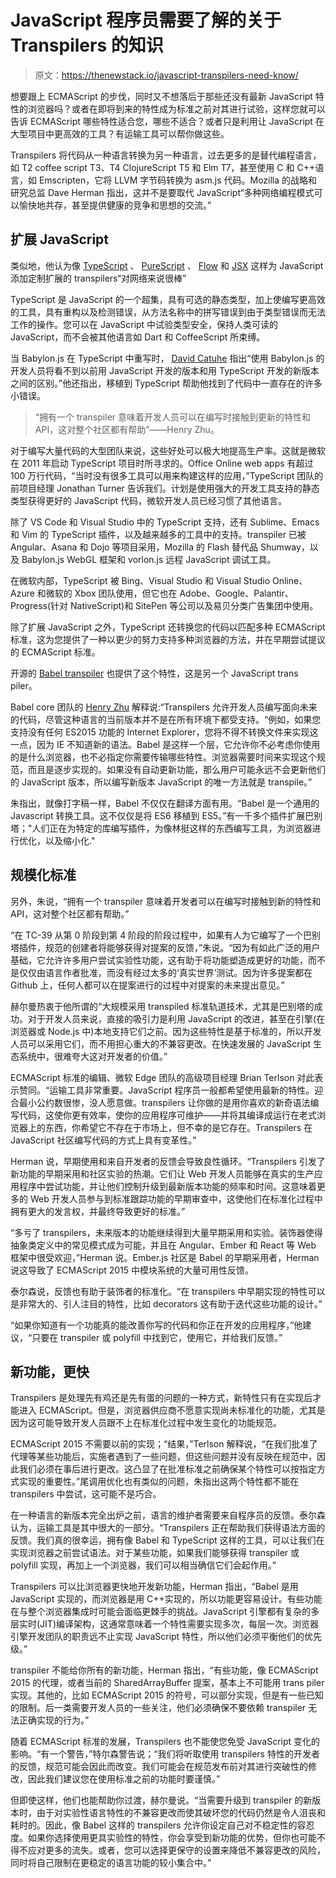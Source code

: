 # JavaScript 程序员需要了解的关于 Transpilers 的知识

> 原文：<https://thenewstack.io/javascript-transpilers-need-know/>

想要跟上 ECMAScript 的步伐，同时又不想落后于那些还没有最新 JavaScript 特性的浏览器吗？或者在即将到来的特性成为标准之前对其进行试验，这样您就可以告诉 ECMAScript 哪些特性适合您，哪些不适合？或者只是利用让 JavaScript 在大型项目中更高效的工具？有运输工具可以帮你做这些。

Transpilers 将代码从一种语言转换为另一种语言，过去更多的是替代编程语言，如 T2 coffee script T3、T4 ClojureScript T5 和 Elm T7，甚至使用 C 和 C++语言，如 Emscripten，它将 LLVM 字节码转换为 asm.js 代码。Mozilla 的战略和研究总监 Dave Herman 指出，这并不是要取代 JavaScript“多种网络编程模式可以愉快地共存，甚至提供健康的竞争和思想的交流。”

## 扩展 JavaScript

类似地，他认为像 [TypeScript](https://www.typescriptlang.org/) 、 [PureScript](http://www.purescript.org/) 、 [Flow](http://flowtype.org/) 和 [JSX](https://facebook.github.io/jsx/) 这样为 JavaScript 添加定制扩展的 transpilers“对网络来说很棒”

TypeScript 是 JavaScript 的一个超集，具有可选的静态类型，加上使编写更高效的工具，具有重构以及检测错误，从方法名称中的拼写错误到由于类型错误而无法工作的操作。您可以在 JavaScript 中试验类型安全，保持人类可读的 JavaScript，而不会被其他语言如 Dart 和 CoffeeScript 所束缚。

当 Babylon.js 在 TypeScript 中重写时， [David Catuhe](http://blogs.msdn.com/b/eternalcoding/archive/2014/04/28/why-we-decided-to-move-from-plain-javascript-to-typescript-for-babylon-js.aspx) 指出“使用 Babylon.js 的开发人员将看不到以前用 JavaScript 开发的版本和用 TypeScript 开发的新版本之间的区别。”他还指出，移植到 TypeScript 帮助他找到了代码中一直存在的许多小错误。

> “拥有一个 transpiler 意味着开发人员可以在编写时接触到更新的特性和 API，这对整个社区都有帮助”——Henry Zhu。

对于编写大量代码的大型团队来说，这些好处可以极大地提高生产率。这就是微软在 2011 年启动 TypeScript 项目时所寻求的。Office Online web apps 有超过 100 万行代码，“当时没有很多工具可以用来构建这样的应用，”TypeScript 团队的前项目经理 Jonathan Turner 告诉我们。计划是使用强大的开发工具支持的静态类型获得更好的 JavaScript 代码，微软开发人员已经习惯了其他语言。

除了 VS Code 和 Visual Studio 中的 TypeScript 支持，还有 Sublime、Emacs 和 Vim 的 TypeScript 插件，以及越来越多的工具中的支持。transpiler 已被 Angular、Asana 和 Dojo 等项目采用，Mozilla 的 Flash 替代品 Shumway，以及 Babylon.js WebGL 框架和 vorlon.js 远程 JavaScript 调试工具。

在微软内部，TypeScript 被 Bing、Visual Studio 和 Visual Studio Online、Azure 和微软的 Xbox 团队使用，但它也在 Adobe、Google、Palantir、Progress(针对 NativeScript)和 SitePen 等公司以及易贝分类广告集团中使用。

除了扩展 JavaScript 之外，TypeScript 还转换您的代码以匹配多种 ECMAScript 标准，这为您提供了一种以更少的努力支持多种浏览器的方法，并在早期尝试提议的 ECMAScript 标准。

开源的 [Babel transpiler](https://babeljs.io/) 也提供了这个特性，这是另一个 JavaScript trans piler。

Babel core 团队的 [Henry Zhu](https://github.com/hzoo) 解释说:“Transpilers 允许开发人员编写面向未来的代码，尽管这种语言的当前版本并不是在所有环境下都受支持。“例如，如果您支持没有任何 ES2015 功能的 Internet Explorer，您将不得不转换文件来实现这一点，因为 IE 不知道新的语法。Babel 是这样一个层，它允许你不必考虑你使用的是什么浏览器，也不必指定你需要传输哪些特性。浏览器需要时间来实现这个规范，而且是逐步实现的。如果没有自动更新功能，那么用户可能永远不会更新他们的 JavaScript 版本，所以编写新版本 JavaScript 的唯一方法就是 transpile。”

朱指出，就像打字稿一样，Babel 不仅仅在翻译方面有用。“Babel 是一个通用的 Javascript 转换工具。这不仅仅是将 ES6 移植到 ES5。”有一千多个插件扩展巴别塔；"人们正在为特定的库编写插件，为像林挺这样的东西编写工具，为浏览器进行优化，以及缩小化."

## 规模化标准

另外，朱说，“拥有一个 transpiler 意味着开发者可以在编写时接触到新的特性和 API，这对整个社区都有帮助。”

“在 TC-39 从第 0 阶段到第 4 阶段的阶段过程中，如果有人为它编写了一个巴别塔插件，规范的创建者将能够获得对提案的反馈，”朱说。“因为有如此广泛的用户基础，它允许许多用户尝试实验性功能，这有助于将功能塑造成更好的功能，而不是仅仅由语言作者批准，而没有经过太多的‘真实世界’测试。因为许多提案都在 Github 上，任何人都可以在提案进行的过程中对提案的未来提出意见。”

赫尔曼热衷于他所谓的“大规模采用 transpiled 标准轨道技术，尤其是巴别塔的成功。对于开发人员来说，直接的吸引力是利用 JavaScript 的改进，甚至在引擎(在浏览器或 Node.js 中)本地支持它们之前。因为这些特性是基于标准的，所以开发人员可以采用它们，而不用担心重大的不兼容更改。在快速发展的 JavaScript 生态系统中，很难夸大这对开发者的价值。”

ECMAScript 标准的编辑、微软 Edge 团队的高级项目经理 Brian Terlson 对此表示赞同。“运输工具非常重要。JavaScript 程序员一般都希望使用最新的特性。迎合最小公约数很惨，没人愿意做。transpilers 让你做的是用你喜欢的新奇语法编写代码，这使你更有效率，使你的应用程序可维护——并将其编译成运行在老式浏览器上的东西，你希望它不存在于市场上，但不幸的是它存在。Transpilers 在 JavaScript 社区编写代码的方式上具有变革性。”

Herman 说，早期使用和来自开发者的反馈会导致良性循环。“Transpilers 引发了新功能的早期采用和社区实验的热潮。它们让 Web 开发人员能够在真实的生产应用程序中尝试功能，并让他们控制升级到最新版本功能的频率和时间。这意味着更多的 Web 开发人员参与到标准跟踪功能的早期审查中，这使他们在标准化过程中拥有更大的发言权，并最终导致更好的标准。”

“多亏了 transpilers，未来版本的功能继续得到大量早期采用和实验。装饰器使得抽象类定义中的常见模式成为可能，并且在 Angular、Ember 和 React 等 Web 框架中很受欢迎，”Herman 说。Ember.js 社区是 Babel 的早期采用者，Herman 说这导致了 ECMAScript 2015 中模块系统的大量可用性反馈。

泰尔森说，反馈也有助于装饰者的标准化。“在 transpilers 中早期实现的特性可以是非常大的、引人注目的特性，比如 decorators 这有助于迭代这些功能的设计。”

“如果你知道有一个功能真的能改善你写的代码和你正在开发的应用程序，”他建议，“只要在 transpiler 或 polyfill 中找到它，使用它，并给我们反馈。”

## 新功能，更快

Transpilers 是处理先有鸡还是先有蛋的问题的一种方式，新特性只有在实现后才能进入 ECMAScript。但是，浏览器供应商不愿意实现尚未标准化的功能，尤其是因为这可能导致开发人员跟不上在标准化过程中发生变化的功能规范。

ECMAScript 2015 不需要以前的实现；“结果，”Terlson 解释说，“在我们批准了代理等某些功能后，实施者遇到了一些问题，但这些问题并没有反映在规范中，因此我们必须在事后进行更改。这凸显了在批准标准之前确保某个特性可以按指定方式实现的重要性。”尾调用优化也有类似的问题，朱指出这两个特性都不能在 transpilers 中尝试，这可能不是巧合。

在一种语言的新版本完全出炉之前，语言的维护者需要来自程序员的反馈。泰尔森认为，运输工具是其中很大的一部分。“Transpilers 正在帮助我们获得语法方面的反馈。我们真的很幸运，拥有像 Babel 和 TypeScript 这样的工具，可以让我们在实现浏览器之前尝试语法。对于某些功能，如果我们能够获得 transpiler 或 polyfill 实现，再加上一个浏览器，我们可以相当确信它们会起作用。”

Transpilers 可以比浏览器更快地开发新功能，Herman 指出，“Babel 是用 JavaScript 实现的，而浏览器是用 C++实现的，所以功能更容易设计。有些功能在与整个浏览器集成时可能会面临更棘手的挑战。JavaScript 引擎都有复杂的多层实时(JIT)编译架构，这通常意味着一个特性需要实现多次，每层一次。浏览器引擎开发团队的职责远不止实现 JavaScript 特性，所以他们必须平衡他们的优先级。”

transpiler 不能给你所有的新功能，Herman 指出，“有些功能，像 ECMAScript 2015 的代理，或者当前的 SharedArrayBuffer 提案，基本上不可能用 trans piler 实现。其他的，比如 ECMAScript 2015 的符号，可以部分实现，但是有一些已知的限制。后一类需要开发人员的一些关注，他们必须确保不要依赖 transpiler 无法正确实现的行为。”

随着 ECMAScript 标准的发展，Transpilers 也不能使您免受 JavaScript 变化的影响。“有一个警告，”特尔森警告说；“我们将听取使用 transpilers 特性的开发者的反馈，规范可能会因此而改变。我们可能会在规范发布前对其进行突破性的修改，因此我们建议您在使用标准之前的功能时要谨慎。”

但即使这样，他们也能帮助你过渡，赫尔曼说。“当需要升级到 transpiler 的新版本时，由于对实验性语言特性的不兼容更改而使其破坏您的代码仍然是令人沮丧和耗时的。因此，像 Babel 这样的 transpilers 允许你设定自己对不稳定性的容忍度。如果你选择使用更具实验性的特性，你会享受到新功能的优势，但你也可能不得不应对更多的流失。或者，您可以选择更保守的设置来降低不兼容更改的风险，同时将自己限制在更稳定的语言功能的较小集合中。”

<svg xmlns:xlink="http://www.w3.org/1999/xlink" viewBox="0 0 68 31" version="1.1"><title>Group</title> <desc>Created with Sketch.</desc></svg>